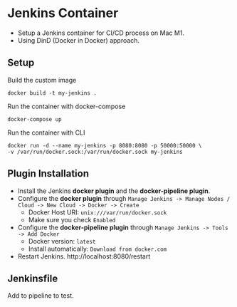 # Jenkins Container

* Setup a Jenkins container for CI/CD process on Mac M1.
* Using DinD (Docker in Docker) approach.

## Setup

Build the custom image
```
docker build -t my-jenkins .
```

Run the container with docker-compose
```
docker-compose up
```

Run the container with CLI
```
docker run -d --name my-jenkins -p 8080:8080 -p 50000:50000 \
-v /var/run/docker.sock:/var/run/docker.sock my-jenkins
```

## Plugin Installation

* Install the Jenkins **docker plugin** and the **docker-pipeline plugin**.
* Configure the **docker plugin** through `Manage Jenkins -> Manage Nodes / Cloud -> New Cloud -> Docker -> Create`
  * Docker Host URI: `unix:///var/run/docker.sock`
  * Make sure you check `Enabled`
* Configure the **docker-pipeline plugin** through `Manage Jenkins -> Tools -> Add Docker`
  * Docker version: `latest`
  * Install automatically: `Download from docker.com`
* Restart Jenkins. http://localhost:8080/restart

## Jenkinsfile

Add to pipeline to test.